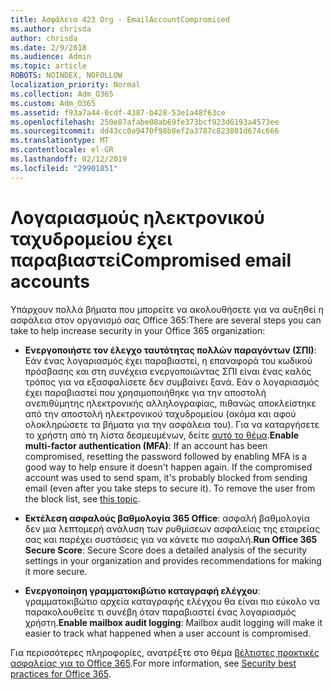 ```yaml
---
title: Ασφάλεια 423 Org - EmailAccountCompromised
ms.author: chrisda
author: chrisda
ms.date: 2/9/2018
ms.audience: Admin
ms.topic: article
ROBOTS: NOINDEX, NOFOLLOW
localization_priority: Normal
ms.collection: Adm_O365
ms.custom: Adm_O365
ms.assetid: f93a7a44-0cdf-4387-b428-53e1a48f63ce
ms.openlocfilehash: 250e87afabe08ab69fe373bcf923d6193a4573ee
ms.sourcegitcommit: dd43cc0a9470f98b8ef2a3787c823801d674c666
ms.translationtype: MT
ms.contentlocale: el-GR
ms.lasthandoff: 02/12/2019
ms.locfileid: "29901851"
---
```

# <a name="compromised-email-accounts"></a><span data-ttu-id="f6cd8-102">Λογαριασμούς ηλεκτρονικού ταχυδρομείου έχει παραβιαστεί</span><span class="sxs-lookup"><span data-stu-id="f6cd8-102">Compromised email accounts</span></span>

<span data-ttu-id="f6cd8-103">Υπάρχουν πολλά βήματα που μπορείτε να ακολουθήσετε για να αυξηθεί η ασφάλεια στον οργανισμό σας Office 365:</span><span class="sxs-lookup"><span data-stu-id="f6cd8-103">There are several steps you can take to help increase security in your Office 365 organization:</span></span>
  
- <span data-ttu-id="f6cd8-p101">**Ενεργοποιήστε τον έλεγχο ταυτότητας πολλών παραγόντων (ΣΠΙ)**: Εάν ένας λογαριασμός έχει παραβιαστεί, η επαναφορά του κωδικού πρόσβασης και στη συνέχεια ενεργοποιώντας ΣΠΙ είναι ένας καλός τρόπος για να εξασφαλίσετε δεν συμβαίνει ξανά. Εάν ο λογαριασμός έχει παραβιαστεί που χρησιμοποιήθηκε για την αποστολή ανεπιθύμητης ηλεκτρονικής αλληλογραφίας, πιθανώς αποκλείστηκε από την αποστολή ηλεκτρονικού ταχυδρομείου (ακόμα και αφού ολοκληρώσετε τα βήματα για την ασφάλεια του). Για να καταργήσετε το χρήστη από τη λίστα δεσμευμένων, δείτε [αυτό το θέμα](https://technet.microsoft.com/library/ms.exch.eac.actioncenter.aspx).</span><span class="sxs-lookup"><span data-stu-id="f6cd8-p101">**Enable multi-factor authentication (MFA)**: If an account has been compromised, resetting the password followed by enabling MFA is a good way to help ensure it doesn't happen again. If the compromised account was used to send spam, it's probably blocked from sending email (even after you take steps to secure it). To remove the user from the block list, see [this topic](https://technet.microsoft.com/library/ms.exch.eac.actioncenter.aspx).</span></span>
    
- <span data-ttu-id="f6cd8-107">**Εκτέλεση ασφαλούς βαθμολογία 365 Office**: ασφαλή βαθμολογία δεν μια λεπτομερή ανάλυση των ρυθμίσεων ασφαλείας της εταιρείας σας και παρέχει συστάσεις για να κάνετε πιο ασφαλή.</span><span class="sxs-lookup"><span data-stu-id="f6cd8-107">**Run Office 365 Secure Score**: Secure Score does a detailed analysis of the security settings in your organization and provides recommendations for making it more secure.</span></span>
    
- <span data-ttu-id="f6cd8-108">**Ενεργοποίηση γραμματοκιβώτιο καταγραφή ελέγχου**: γραμματοκιβώτιο αρχεία καταγραφής ελέγχου θα είναι πιο εύκολο να παρακολουθείτε τι συνέβη όταν παραβιαστεί ένας λογαριασμός χρήστη.</span><span class="sxs-lookup"><span data-stu-id="f6cd8-108">**Enable mailbox audit logging**: Mailbox audit logging will make it easier to track what happened when a user account is compromised.</span></span>
    
<span data-ttu-id="f6cd8-109">Για περισσότερες πληροφορίες, ανατρέξτε στο θέμα [βέλτιστες πρακτικές ασφαλείας για το Office 365](https://support.office.com/article/9295e396-e53d-49b9-ae9b-0b5828cdedc3.aspx).</span><span class="sxs-lookup"><span data-stu-id="f6cd8-109">For more information, see [Security best practices for Office 365](https://support.office.com/article/9295e396-e53d-49b9-ae9b-0b5828cdedc3.aspx).</span></span>
  

